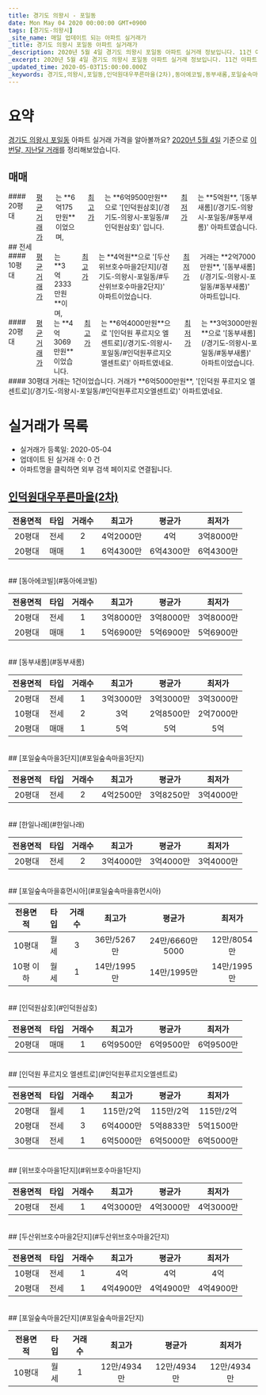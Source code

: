 ```yaml
---
title: 경기도 의왕시 - 포일동
date: Mon May 04 2020 00:00:00 GMT+0900
tags: [경기도-의왕시]
_site_name: 매일 업데이트 되는 아파트 실거래가
_title: 경기도 의왕시 포일동 아파트 실거래가
_description: 2020년 5월 4일 경기도 의왕시 포일동 아파트 실거래 정보입니다. 11건 아파트 정보가 있습니다.
_excerpt: 2020년 5월 4일 경기도 의왕시 포일동 아파트 실거래 정보입니다. 11건 아파트 정보가 있습니다.
_updated_time: 2020-05-03T15:00:00.000Z
_keywords: 경기도,의왕시,포일동,인덕원대우푸른마을(2차),동아에코빌,동부새롬,포일숲속마을3단지,한일나래,포일숲속마을휴먼시아,인덕원삼호,인덕원 푸르지오 엘센트로,위브호수마을1단지,두산위브호수마을2단지,포일숲속마을2단지
---
```





# 요약
<ins>경기도 의왕시 포일동</ins> 아파트 실거래 가격을 알아볼까요? <ins>2020년 5월 4일</ins> 기준으로 <ins>이번달, 지난달 거래</ins>를 정리해보았습니다.

## 매매
<div class="container">
<div class="twelve columns" markdown="1">
#### 20평대
<ins>평균 거래가</ins>는 **6억175만원**이었으며, <ins>최고가</ins>는 **6억9500만원**으로 '[인덕원삼호](/경기도-의왕시-포일동/#인덕원삼호)' 입니다. <ins>최저가</ins>는 **5억원**, '[동부새롬](/경기도-의왕시-포일동/#동부새롬)' 아파트였습니다.
</div>
</div>
## 전세
<div class="container">
<div class="six columns" markdown="1">
#### 10평대
<ins>평균 거래가</ins>는 **3억2333만원**이며, <ins>최고가</ins>는 **4억원**으로 '[두산위브호수마을2단지](/경기도-의왕시-포일동/#두산위브호수마을2단지)' 아파트이었습니다. <ins>최저가</ins> 거래는 **2억7000만원**, '[동부새롬](/경기도-의왕시-포일동/#동부새롬)' 아파트입니다.
</div>
<div class="six columns" markdown="1">
#### 20평대
<ins>평균 거래가</ins>는 **4억3069만원**이었습니다. <ins>최고가</ins>는 **6억4000만원**으로 '[인덕원 푸르지오 엘센트로](/경기도-의왕시-포일동/#인덕원푸르지오엘센트로)' 아파트였네요. <ins>최저가</ins>는 **3억3000만원**으로 '[동부새롬](/경기도-의왕시-포일동/#동부새롬)' 아파트이었습니다.
</div>
</div>
<div class="container">
<div class="twelve columns" markdown="1">
#### 30평대
거래는 1건이었습니다. 거래가 **6억5000만원**, '[인덕원 푸르지오 엘센트로](/경기도-의왕시-포일동/#인덕원푸르지오엘센트로)' 아파트였네요.
</div>
</div>



# 실거래가 목록
- 실거래가 등록일: 2020-05-04
- 업데이트 된 실거래 수: 0 건
- 아파트명을 클릭하면 외부 검색 페이지로 연결됩니다.

## [인덕원대우푸른마을(2차)](#인덕원대우푸른마을2차)

|전용면적|타입|거래수|최고가|평균가|최저가|
|:---:|:---:|:---:|:---:|:---:|:---:|
|20평대|<span class="deal-type-2">전세</span>|2|4억2000만|4억|3억8000만|
|20평대|<span class="deal-type-1">매매</span>|1|6억4300만|6억4300만|6억4300만|

<br/>
## [동아에코빌](#동아에코빌)

|전용면적|타입|거래수|최고가|평균가|최저가|
|:---:|:---:|:---:|:---:|:---:|:---:|
|20평대|<span class="deal-type-2">전세</span>|1|3억8000만|3억8000만|3억8000만|
|20평대|<span class="deal-type-1">매매</span>|1|5억6900만|5억6900만|5억6900만|

<br/>
## [동부새롬](#동부새롬)

|전용면적|타입|거래수|최고가|평균가|최저가|
|:---:|:---:|:---:|:---:|:---:|:---:|
|20평대|<span class="deal-type-2">전세</span>|1|3억3000만|3억3000만|3억3000만|
|10평대|<span class="deal-type-2">전세</span>|2|3억|2억8500만|2억7000만|
|20평대|<span class="deal-type-1">매매</span>|1|5억|5억|5억|

<br/>
## [포일숲속마을3단지](#포일숲속마을3단지)

|전용면적|타입|거래수|최고가|평균가|최저가|
|:---:|:---:|:---:|:---:|:---:|:---:|
|20평대|<span class="deal-type-2">전세</span>|2|4억2500만|3억8250만|3억4000만|

<br/>
## [한일나래](#한일나래)

|전용면적|타입|거래수|최고가|평균가|최저가|
|:---:|:---:|:---:|:---:|:---:|:---:|
|20평대|<span class="deal-type-2">전세</span>|2|3억4000만|3억4000만|3억4000만|

<br/>
## [포일숲속마을휴먼시아](#포일숲속마을휴먼시아)

|전용면적|타입|거래수|최고가|평균가|최저가|
|:---:|:---:|:---:|:---:|:---:|:---:|
|10평대|<span class="deal-type-3">월세</span>|3|36만/5267만|24만/6660만5000|12만/8054만|
|10평 이하|<span class="deal-type-3">월세</span>|1|14만/1995만|14만/1995만|14만/1995만|

<br/>
## [인덕원삼호](#인덕원삼호)

|전용면적|타입|거래수|최고가|평균가|최저가|
|:---:|:---:|:---:|:---:|:---:|:---:|
|20평대|<span class="deal-type-1">매매</span>|1|6억9500만|6억9500만|6억9500만|

<br/>
## [인덕원 푸르지오 엘센트로](#인덕원푸르지오엘센트로)

|전용면적|타입|거래수|최고가|평균가|최저가|
|:---:|:---:|:---:|:---:|:---:|:---:|
|20평대|<span class="deal-type-3">월세</span>|1|115만/2억|115만/2억|115만/2억|
|20평대|<span class="deal-type-2">전세</span>|3|6억4000만|5억8833만|5억1500만|
|30평대|<span class="deal-type-2">전세</span>|1|6억5000만|6억5000만|6억5000만|

<br/>
## [위브호수마을1단지](#위브호수마을1단지)

|전용면적|타입|거래수|최고가|평균가|최저가|
|:---:|:---:|:---:|:---:|:---:|:---:|
|20평대|<span class="deal-type-2">전세</span>|1|4억3000만|4억3000만|4억3000만|

<br/>
## [두산위브호수마을2단지](#두산위브호수마을2단지)

|전용면적|타입|거래수|최고가|평균가|최저가|
|:---:|:---:|:---:|:---:|:---:|:---:|
|10평대|<span class="deal-type-2">전세</span>|1|4억|4억|4억|
|20평대|<span class="deal-type-2">전세</span>|1|4억4900만|4억4900만|4억4900만|

<br/>
## [포일숲속마을2단지](#포일숲속마을2단지)

|전용면적|타입|거래수|최고가|평균가|최저가|
|:---:|:---:|:---:|:---:|:---:|:---:|
|10평대|<span class="deal-type-3">월세</span>|1|12만/4934만|12만/4934만|12만/4934만|

<br/>



